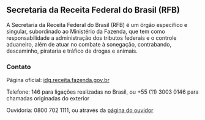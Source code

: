 Secretaria da Receita Federal do Brasil (RFB)
---

A Secretaria da Receita Federal do Brasil (RFB) é um órgão específico e singular, subordinado ao Ministério da Fazenda,
que tem como responsabilidade a administração dos tributos federais e o controle aduaneiro, além de atuar no combate à
sonegação, contrabando, descaminho, pirataria e tráfico de drogas e animais.

### Contato

Página oficial: [idg.receita.fazenda.gov.br](http://idg.receita.fazenda.gov.br/)

Telefone: 146 para ligações realizadas no Brasil, ou +55 (11) 3003 0146 para chamadas originadas do exterior

Ouvidoria: 0800 702 1111, ou através da [página do ouvidor](http://portal.ouvidoria.fazenda.gov.br/)

<script type="application/ld+json">
{ "@context" : "http://schema.org",
  "@type" : "GovernmentOrganization",
  "name": "Secretaria da Receita Federal do Brasil (RFB)",
  "url" : "http://idg.receita.fazenda.gov.br/",
  "contactPoint" : [
    {
      "@type": "ContactPoint",
      "telephone" : "+55 146",
      "url": "http://portal.ouvidoria.fazenda.gov.br/",
      "contactType" : "customer service"
    }]}
</script>